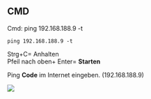 ## CMD

Cmd: ping 192.168.188.9 -t

```
ping 192.168.188.9 -t
```

Strg+C= Anhalten  
Pfeil nach oben+ Enter= **Starten**

Ping **Code** im Internet eingeben. (192.168.188.9)  

![](https://user-images.githubusercontent.com/113907527/194868133-be5897e6-5830-4de9-be7d-6e6b98f5e132.png)
